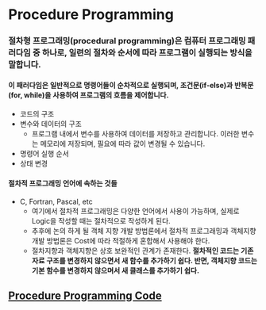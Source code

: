 # Procedure Programming 

### 절차형 프로그래밍(procedural programming)은 컴퓨터 프로그래밍 패러다임 중 하나로, 일련의 절차와 순서에 따라 프로그램이 실행되는 방식을 말합니다. 

#### 이 패러다임은 일반적으로 명령어들이 순차적으로 실행되며, 조건문(if-else)과 반복문(for, while)을 사용하여 프로그램의 흐름을 제어합니다.

- 코드의 구조 
- 변수와 데이터의 구조 
  - 프로그램 내에서 변수를 사용하여 데이터를 저장하고 관리합니다. 이러한 변수는 메모리에 저장되며, 필요에 따라 값이 변경될 수 있습니다.    
- 명령어 실행 순서 
- 상태 변경 

#### 절차적 프로그래밍 언어에 속하는 것들 

- C, Fortran, Pascal, etc 
  - 여기에서 절차적 프로그래밍은 다양한 언어에서 사용이 가능하며, 실제로 Logic을 작성할 때는 절차적으로 작성하게 된다. 
  - 추후에 논의 하게 될 객체 지향 개발 방법론에서 절차적 프로그래밍과 객체지향 개발 방법론은 Cost에 따라 적절하게 혼합해서 사용해야 한다. 
  - 절차지향과 객체지향은 상호 보완적인 관계가 존재한다. **절차적인 코드는 기존 자료 구조를 변경하지 않으면서 새 함수를 추가하기 쉽다. 반면, 객체지향 코드는 기본 함수를 변경하지 않으며서 새 클래스를 추가하기 쉽다.**

## [Procedure Programming Code](https://github-history.netlify.app/keepinmindsh/lines_edu/blob/main/paradigm/03/procedure_programming.go)
